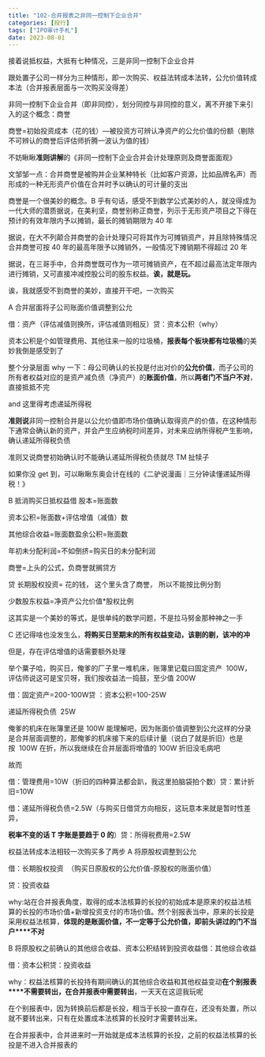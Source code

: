 ```yaml
---
title: "102-合并报表之非同一控制下企业合并"
categories: [投行]
tags: ["IPO审计手札"]
date: 2023-08-01
---
```

接着说抵权益，大抵有七种情况，三是非同一控制下企业合并

跟处置子公司一样分为三种情形，即一次购买、权益法转成本法转，公允价值转成本法（合并报表层面与一次购买没得差）

非同一控制下企业合并（即非同控），划分同控与非同控的意义，离不开接下来引入的这个概念：商誉

商誉=初始投资成本（花的钱）—被投资方可辨认净资产的公允价值的份额（剔除不可辨认的商誉后评估师折腾一波认为值的钱）

不妨瞅瞅**准则讲解**的《非同一控制下企业合并会计处理原则及商誉面面观》

文邹邹一点：合并商誉是被购并企业某种特长（比如客户资源，比如品牌名声）而形成的一种无形资产价值在合并时予以确认的可计量的支出

商誉是一个很美妙的概念。B 乎有句话，感受不到数学公式美妙的人，就没得成为一代大师的潜质据说，在美利坚，商誉别称正商誉，列示于无形资产项目之下得在预计的有效年限内予以摊销，最长的摊销期限为 40 年

据说，在大不列颠合并商誉的会计处理只可将其作为可摊销资产，并且除特殊情况合并商誉可按 40 年的最高年限予以摊销外，一般情况下摊销期不得超过 20 年

  

据说，在三哥手中，合并商誉既可作为一项可摊销资产，在不超过最高法定年限内进行摊销，又可直接冲减控股公司的股东权益。**诶，就是玩。**

诶，我就感受不到商誉的美妙，直接开干吧，一次购买

A 合并层面将子公司账面价值调整到公允

借：资产（评估减值则换所，评估减值则相反）贷：资本公积（why）

资本公积是个如管理费用、其他往来一般的垃圾桶，**报表每个板块都有垃圾桶**的美妙我倒是感受到了

整个分录层面 why 一下：母公司确认的长投是付出对价的**公允价值**，而子公司的所有者权益对应的是资产减负债（净资产）的**账面价值**，所以**两者门不当户不对**，直接抵抵不完

and 这里得考虑递延所得税

**准则说**非同一控制合并是以公允价值即市场价值确认取得资产的价值，在这种情形下通常会确认新的资产，并会产生应纳税时间差异，对未来应纳所得税产生影响，确认递延所得税负债

  

准则又说商誉初始确认时不能确认递延所得税负债就尽 TM 扯犊子

如果你没 get 到，可以瞅瞅东奥会计在线的《二驴说漫画｜三分钟读懂递延所得税！》

B 抵消购买日抵权益借 股本=账面数

资本公积=账面数+评估增值（减值）数

其他综合收益=账面数盈余公积=账面数

年初未分配利润=不如倒挤=购买日的未分配利润

商誉=上头的公式，负商誉就搁贷方

贷 长期股权投资= 花的钱， 这个里头含了商誉， 所以不能按比例分割

少数股东权益=净资产公允价值*股权比例

这其实是一个美妙的等式，是很单纯的数学问题，不是拉马努金那种神之一手

C 还记得啥也没发生么，**将购买日至期末的所有权益变动，该剔的剔，该冲的冲**

但是，存在评估增值的话需要额外处理

  

举个粟子哈，购买日，俺爹的厂子里一堆机床，账簿里记载曰固定资产  100W，评估师说这可是宝贝呀，我们按收益法一捣鼓，至少值 200W

借：固定资产=200-100W贷 ：资本公积=100-25W

递延所得税负债  25W

俺爹的机床在账簿里还是 100W 能理解吧，因为账面价值调整到公允这样的分录是合并层面调整的，那俺爹的机床接下来的后续计量（说白了就是折旧）也是按  100W 在折，所以我继续在合并层面将增值的 100W 折旧没毛病吧

故而

借：管理费用=10W（折旧的四种算法都会趴，我这里拍脑袋拍个数）贷：累计折旧=10W

借：递延所得税负债=2.5W（与购买日借贷方向相反，这玩意本来就是暂时性差异，

**税率不变的话 T 字账是要趋于 0 的**）贷：所得税费用=2.5W

权益法转成本法相较一次购买多了两步 A 将原股权调整到公允

借：长期股权投资  （购买日原股权的公允价值-原股权的账面价值）

  

贷：投资收益

why:站在合并报表角度，取得的成本法核算的长投的初始成本是原来的权益法核算的长投的市场价值+新增投资支付的市场价值。然个别报表当中，原来的长投是采用权益法核算，**体现的是账面价值，不一定等于公允价值，即前头讲过的门不当户****不对**

B 将原股权之前确认的其他综合收益、资本公积结转到投资收益借：其他综合收益

借：资本公积贷：投资收益

why：权益法核算的长投持有期间确认的其他综合收益和其他权益变动**在个别报表****不需要转出，在合并报表中需要转出**，一天天在这逗我玩呢

在个别报表中，因为转换前后都是长投，相当于长投一直存在，还没有处置，所以就不要转出来，只有在处置成本法核算的长投时才需要转出来。

在合并报表中，合并进来时一开始就是成本法核算的长投，之前的权益法核算的长投是不进入合并报表的